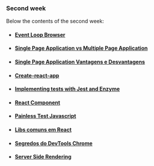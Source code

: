 ### Second week
Below the contents of the second week:

- #### [Event Loop Browser](https://www.youtube.com/watch?v=8aGhZQkoFbQ)

- #### [Single Page Application vs Multiple Page Application](https://medium.com/@NeotericEU/single-page-application-vs-multiple-page-application-2591588efe58)

- #### [Single Page Application Vantagens e Desvantagens](https://www.youtube.com/watch?v=Y_PedfN_Pcs)

- #### [Create-react-app](https://facebook.github.io/create-react-app/docs/getting-started)

- #### [Implementing tests with Jest and Enzyme](https://hackernoon.com/implementing-basic-component-tests-using-jest-and-enzyme-d1d8788d627a)

- #### [React Component](https://reactjs.org/docs/react-component.html)

- #### [Painless Test Javascript](https://medium.com/@oieduardorabelo/jest-escrever-testes-nunca-foi-t%C3%A3o-divertido-5f0e1950ba10)

- #### [Libs comuns em React](https://medium.com/reactbrasil/leia-esse-post-e-aprenda-a-utilizar-pelo-menos-50-das-libs-em-react-c4145c20bee1)

- #### [Segredos do DevTools Chrome](https://www.youtube.com/playlist?list=PLOU2XLYxmsILUKyjDYUVYLeq7yyTxM_3d)

- #### [Server Side Rendering](https://medium.com/techbloghotmart/o-que-%C3%A9-server-side-rendering-e-como-usar-na-pr%C3%A1tica-a840d76a6dca)
